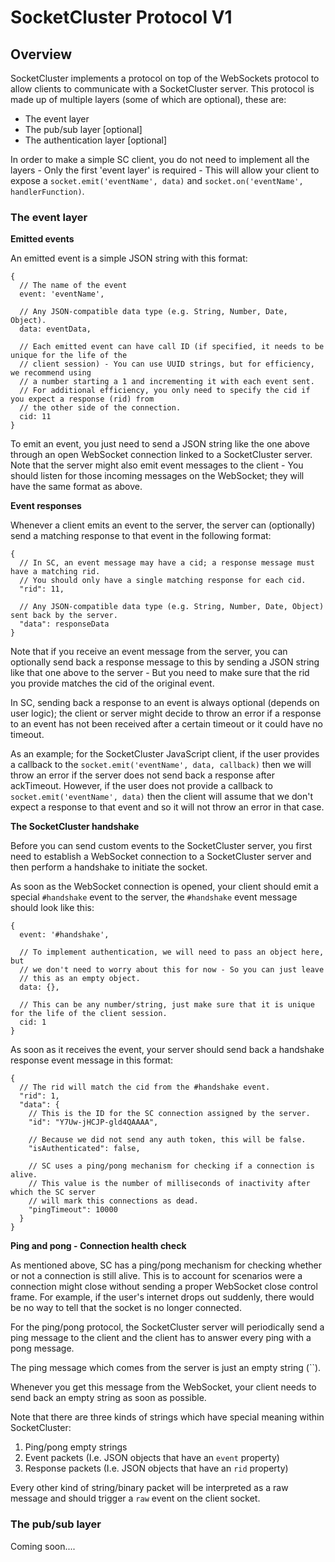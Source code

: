 # SocketCluster Protocol V1

## Overview

SocketCluster implements a protocol on top of the WebSockets protocol to allow clients to communicate with a SocketCluster server.
This protocol is made up of multiple layers (some of which are optional), these are:
- The event layer
- The pub/sub layer [optional]
- The authentication layer [optional]

In order to make a simple SC client, you do not need to implement all the layers - Only the first 'event layer' is required - This
will allow your client to expose a `socket.emit('eventName', data)` and `socket.on('eventName', handlerFunction)`.


### The event layer

**Emitted events**

An emitted event is a simple JSON string with this format:

```
{
  // The name of the event
  event: 'eventName',

  // Any JSON-compatible data type (e.g. String, Number, Date, Object).
  data: eventData,

  // Each emitted event can have call ID (if specified, it needs to be unique for the life of the
  // client session) - You can use UUID strings, but for efficiency, we recommend using
  // a number starting a 1 and incrementing it with each event sent.
  // For additional efficiency, you only need to specify the cid if you expect a response (rid) from
  // the other side of the connection.
  cid: 11
}
```

To emit an event, you just need to send a JSON string like the one above through an open WebSocket connection linked to a SocketCluster server.
Note that the server might also emit event messages to the client - You should listen for those incoming messages on the WebSocket; they will have the same format as above.


**Event responses**

Whenever a client emits an event to the server, the server can (optionally) send a matching response to that event in the following format:

```
{
  // In SC, an event message may have a cid; a response message must have a matching rid.
  // You should only have a single matching response for each cid.
  "rid": 11,

  // Any JSON-compatible data type (e.g. String, Number, Date, Object) sent back by the server.
  "data": responseData
}
```

Note that if you receive an event message from the server, you can optionally send back a response message to this by sending a JSON string like that one above
to the server - But you need to make sure that the rid you provide matches the cid of the original event.

In SC, sending back a response to an event is always optional (depends on user logic); the client or server might decide to throw an error if a response to an event has not been received after a certain timeout or it could have no timeout.

As an example; for the SocketCluster JavaScript client, if the user provides a callback to the `socket.emit('eventName', data, callback)` then we will throw an error if the server does not send back a response after ackTimeout. However, if the user does not provide a callback to `socket.emit('eventName', data)` then the client will assume that we don't expect a response to that event and so it will not throw an error in that case.


**The SocketCluster handshake**

Before you can send custom events to the SocketCluster server, you first need to establish a WebSocket connection to a SocketCluster server and then perform a handshake to initiate the socket.

As soon as the WebSocket connection is opened, your client should emit a special `#handshake` event to the server, the `#handshake` event message should look like this:

```
{
  event: '#handshake',

  // To implement authentication, we will need to pass an object here, but
  // we don't need to worry about this for now - So you can just leave
  // this as an empty object.
  data: {},

  // This can be any number/string, just make sure that it is unique for the life of the client session.
  cid: 1
}
```

As soon as it receives the event, your server should send back a handshake response event message in this format:

```
{
  // The rid will match the cid from the #handshake event.
  "rid": 1,
  "data": {
    // This is the ID for the SC connection assigned by the server.
    "id": "Y7Uw-jHCJP-gld4QAAAA",

    // Because we did not send any auth token, this will be false.
    "isAuthenticated": false,

    // SC uses a ping/pong mechanism for checking if a connection is alive.
    // This value is the number of milliseconds of inactivity after which the SC server
    // will mark this connections as dead.
    "pingTimeout": 10000
  }
}
```


**Ping and pong - Connection health check**

As mentioned above, SC has a ping/pong mechanism for checking whether or not a connection is still alive.
This is to account for scenarios were a connection might close without sending a proper WebSocket close control frame.
For example, if the user's internet drops out suddenly, there would be no way to tell that the socket is no longer connected.

For the ping/pong protocol, the SocketCluster server will periodically send a ping message to the client and the client has to answer every ping with a pong message.

The ping message which comes from the server is just an empty string (``).

Whenever you get this message from the WebSocket, your client needs to send back an empty string as soon as possible.

Note that there are three kinds of strings which have special meaning within SocketCluster:

1. Ping/pong empty strings
2. Event packets (I.e. JSON objects that have an `event` property)
3. Response packets (I.e. JSON objects that have an `rid` property)

Every other kind of string/binary packet will be interpreted as a raw message and should trigger a `raw` event on the client socket.


### The pub/sub layer

Coming soon....

